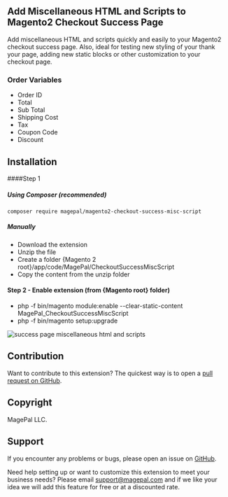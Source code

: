 ## Add Miscellaneous HTML and Scripts to Magento2 Checkout Success Page 


Add miscellaneous HTML and scripts quickly and easily to your Magento2 checkout success page. Also, ideal for testing new styling of your thank your page, adding new static blocks or other customization to your checkout page.

### Order Variables

- Order ID
- Total
- Sub Total
- Shipping Cost
- Tax
- Coupon Code
- Discount


## Installation

####Step 1
##### Using Composer (recommended)

```
composer require magepal/magento2-checkout-success-misc-script
```

##### Manually
 * Download the extension
 * Unzip the file
 * Create a folder {Magento 2 root}/app/code/MagePal/CheckoutSuccessMiscScript
 * Copy the content from the unzip folder


#### Step 2 - Enable extension (from {Magento root} folder)
 * php -f bin/magento module:enable --clear-static-content MagePal_CheckoutSuccessMiscScript
 * php -f bin/magento setup:upgrade


![success page miscellaneous html and scripts](https://user-images.githubusercontent.com/1415141/32399662-4081c186-c0ce-11e7-9389-26db6ead8e4c.gif)


Contribution
---
Want to contribute to this extension? The quickest way is to open a [pull request on GitHub](https://help.github.com/articles/using-pull-requests).

Copyright
----

MagePal LLC.

Support
---
If you encounter any problems or bugs, please open an issue on [GitHub](https://github.com/magepal/magento2-checkout-success-misc-script/issues).

Need help setting up or want to customize this extension to meet your business needs? Please email support@magepal.com and if we like your idea we will add this feature for free or at a discounted rate.

